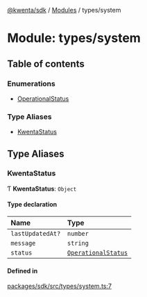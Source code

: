 [@kwenta/sdk](../README.md) / [Modules](../modules.md) / types/system

# Module: types/system

## Table of contents

### Enumerations

- [OperationalStatus](../enums/types_system.OperationalStatus.md)

### Type Aliases

- [KwentaStatus](types_system.md#kwentastatus)

## Type Aliases

### KwentaStatus

Ƭ **KwentaStatus**: `Object`

#### Type declaration

| Name | Type |
| :------ | :------ |
| `lastUpdatedAt?` | `number` |
| `message` | `string` |
| `status` | [`OperationalStatus`](../enums/types_system.OperationalStatus.md) |

#### Defined in

[packages/sdk/src/types/system.ts:7](https://github.com/Kwenta/kwenta/blob/935f91508/packages/sdk/src/types/system.ts#L7)
